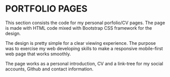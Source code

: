# PORTFOLIO PAGES

This section consists the code for my personal porfolio/CV pages. The page is made with HTML code mixed with Bootstrap CSS framework for the design. 

The design is pretty simple for a clear viewing experience. The purpose was to exercise my web developing skills to make a responsive mobile-first web page that works smoothly.

The page works as a personal introduction, CV and a link-tree for my social accounts, Github and contact information.
